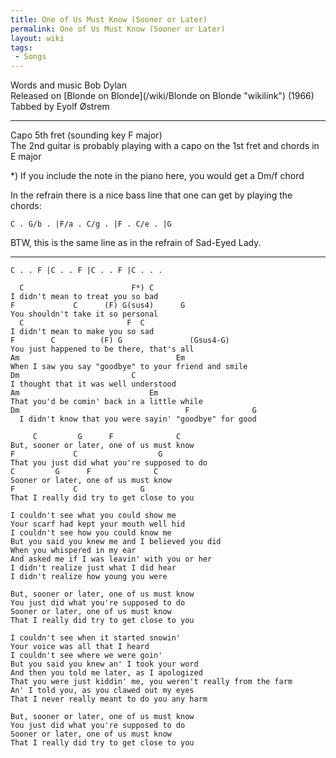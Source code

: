 ```yaml
---
title: One of Us Must Know (Sooner or Later)
permalink: One of Us Must Know (Sooner or Later)
layout: wiki
tags:
 - Songs
---
```


Words and music Bob Dylan  
Released on [Blonde on Blonde](/wiki/Blonde on Blonde "wikilink") (1966)  
Tabbed by Eyolf Østrem

* * * * *

Capo 5th fret (sounding key F major)  
The 2nd guitar is probably playing with a capo on the 1st fret and
chords in E major

\*) If you include the note in the piano here, you would get a Dm/f
chord

In the refrain there is a nice bass line that one can get by playing the
chords:

    C . G/b . |F/a . C/g . |F . C/e . |G

BTW, this is the same line as in the refrain of Sad-Eyed Lady.

* * * * *

    C . . F |C . . F |C . . F |C . . .

      C                        F*) C
    I didn't mean to treat you so bad
    F             C      (F) G(sus4)      G
    You shouldn't take it so personal
      C                       F  C
    I didn't mean to make you so sad
    F        C          (F) G               (Gsus4-G)
    You just happened to be there, that's all
    Am                                   Em
    When I saw you say "goodbye" to your friend and smile
    Dm                         C
    I thought that it was well understood
    Am                             Em
    That you'd be comin' back in a little while
    Dm                                     F              G
      I didn't know that you were sayin' "goodbye" for good

         C         G      F              C
    But, sooner or later, one of us must know
    F             C                  G
    That you just did what you're supposed to do
    C         G      F              C
    Sooner or later, one of us must know
    F             C              G
    That I really did try to get close to you

    I couldn't see what you could show me
    Your scarf had kept your mouth well hid
    I couldn't see how you could know me
    But you said you knew me and I believed you did
    When you whispered in my ear
    And asked me if I was leavin' with you or her
    I didn't realize just what I did hear
    I didn't realize how young you were

    But, sooner or later, one of us must know
    You just did what you're supposed to do
    Sooner or later, one of us must know
    That I really did try to get close to you

    I couldn't see when it started snowin'
    Your voice was all that I heard
    I couldn't see where we were goin'
    But you said you knew an' I took your word
    And then you told me later, as I apologized
    That you were just kiddin' me, you weren't really from the farm
    An' I told you, as you clawed out my eyes
    That I never really meant to do you any harm

    But, sooner or later, one of us must know
    You just did what you're supposed to do
    Sooner or later, one of us must know
    That I really did try to get close to you
